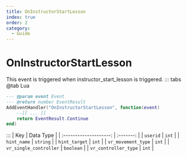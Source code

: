 ```yaml
---
title: OnInstructorStartLesson
index: true
order: 2
category:
  - Guide
---
```


# OnInstructorStartLesson
This event is triggered when instructor_start_lesson is triggered.
::: tabs
@tab Lua
```lua
--- @param event Event
--- @return number EventResult
AddEventHandler("OnInstructorStartLesson", function(event)
    --[[ ... ]]
    return EventResult.Continue
end)
```

:::
|           Key          | Data Type |
| :--------------------: | :-------: |
|        `userid`        |   `int`   |
|       `hint_name`      |  `string` |
|      `hint_target`     |   `int`   |
|   `vr_movement_type`   |   `int`   |
| `vr_single_controller` | `boolean` |
|  `vr_controller_type`  |   `int`   |
